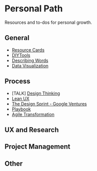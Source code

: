 # Personal Path
Resources and to-dos for personal growth.

## General 
- [Resource Cards](https://resourcecards.com/)
- [DIYTools](http://diytoolkit.org/tools/)
- [Describing Words](http://describingwords.io)
- [Data Visualization](http://datavizproject.com/)

## Process
- [TALK] [Design Thinking](http://azulseven.com/journal_entries/design-thinking-and-agile-development-integration/)
- [Lean UX](https://www.smashingmagazine.com/2014/01/lean-ux-manifesto-principle-driven-design/)
- [The Design Sprint - Google Ventures](http://www.gv.com/sprint/)
- [Playbook](https://askplaybook.com/)
- [Agile Transformation](https://www.solutionsiq.com/resource/blog-post/leading-agile-change-proven-change-models-for-agile-transformation/)


## UX and Research

## Project Management

## Other
